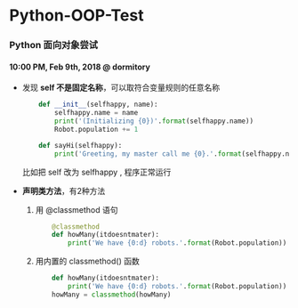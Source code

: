 # Python-OOP-Test
### Python 面向对象尝试

#### 10:00 PM, Feb 9th, 2018 @ dormitory

- 发现 __self 不是固定名称__，可以取符合变量规则的任意名称

  ```python
  	  def __init__(selfhappy, name):
          selfhappy.name = name
          print('(Initializing {0})'.format(selfhappy.name))
          Robot.population += 1

      def sayHi(selfhappy):
          print('Greeting, my master call me {0}.'.format(selfhappy.name))
  ```

  比如把 self 改为 selfhappy , 程序正常运行

- __声明类方法__，有2种方法

  1. 用 @classmethod 语句

     ```python
         @classmethod
         def howMany(itdoesntmater):
             print('We have {0:d} robots.'.format(Robot.population))
     ```

  2. 用内置的 classmethod() 函数

     ```python
         def howMany(itdoesntmater):
             print('We have {0:d} robots.'.format(Robot.population))
         howMany = classmethod(howMany)  
     ```
